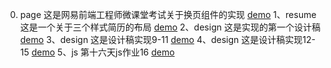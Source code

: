 0. page 这是网易前端工程师微课堂考试关于换页组件的实现 [demo](https://bobplus.github.io/assignments/pager/test1.html)
1、resume 这是一个关于三个样式简历的布局 [demo](https://bobplus.github.io/assignments/day5and6/resume.html)
2、design 这是实现的第一个设计稿 [demo](https://bobplus.github.io/assignments/day7and8/design.html)
3、design 这是设计稿实现9-11 [demo](https://bobplus.github.io/assignments/day9and11/beautifulwebsite.html)
4、design 这是设计稿实现12-15 [demo](https://bobplus.github.io/assignments/day12and15/chat.html)
5、js 第十六天js作业16 [demo](https://bobplus.github.io/assignments/day16/resume_js.html)
